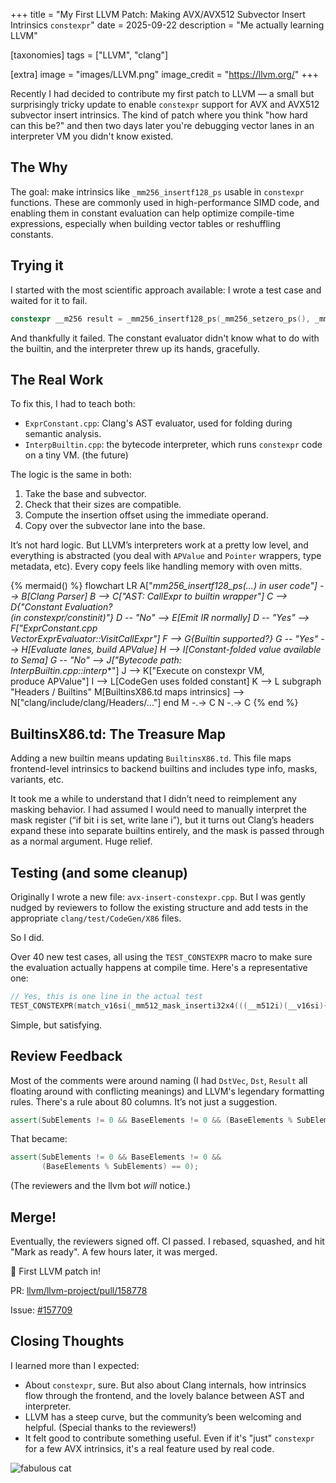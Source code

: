 +++
title = "My First LLVM Patch: Making AVX/AVX512 Subvector Insert Intrinsics `constexpr`"
date = 2025-09-22
description = "Me actually learning LLVM"

[taxonomies]
tags = ["LLVM", "clang"]

[extra]
image = "images/LLVM.png"
image_credit = "https://llvm.org/"
+++

Recently I had decided to contribute my first patch to LLVM &mdash; a small but surprisingly tricky update to enable `constexpr` support for AVX and AVX512 subvector insert intrinsics. The kind of patch where you think "how hard can this be?" and then two days later you're debugging vector lanes in an interpreter VM you didn't know existed.

## The Why

The goal: make intrinsics like `_mm256_insertf128_ps` usable in `constexpr` functions. These are commonly used in high-performance SIMD code, and enabling them in constant evaluation can help optimize compile-time expressions, especially when building vector tables or reshuffling constants.

## Trying it

I started with the most scientific approach available: I wrote a test case and waited for it to fail.

```cpp
constexpr __m256 result = _mm256_insertf128_ps(_mm256_setzero_ps(), _mm_set1_ps(1.0f), 1);
```

And thankfully it failed. The constant evaluator didn't know what to do with the builtin, and the interpreter threw up its hands, gracefully.

## The Real Work

To fix this, I had to teach both:

* `ExprConstant.cpp`: Clang's AST evaluator, used for folding during semantic analysis.
* `InterpBuiltin.cpp`: the bytecode interpreter, which runs `constexpr` code on a tiny VM. (the future)

The logic is the same in both:

1. Take the base and subvector.
2. Check that their sizes are compatible.
3. Compute the insertion offset using the immediate operand.
4. Copy over the subvector lane into the base.

It’s not hard logic. But LLVM’s interpreters work at a pretty low level, and everything is abstracted (you deal with `APValue` and `Pointer` wrappers, type metadata, etc). Every copy feels like handling memory with oven mitts.

{% mermaid() %}
flowchart LR
    A["_mm256_insertf128_ps(...) in user code"] --> B[Clang Parser]
    B --> C["AST: CallExpr to builtin wrapper"]
    C --> D{"Constant Evaluation?<br/>(in constexpr/constinit)"}
    D -- "No" --> E[Emit IR normally]
    D -- "Yes" --> F["ExprConstant.cpp<br/>VectorExprEvaluator::VisitCallExpr"]
    F --> G{Builtin supported?}
    G -- "Yes" --> H[Evaluate lanes, build APValue]
    H --> I[Constant-folded value available to Sema]
    G -- "No" --> J["Bytecode path:<br/>InterpBuiltin.cpp::interp_*"]
    J --> K["Execute on constexpr VM,<br/>produce APValue"]
    I --> L[CodeGen uses folded constant]
    K --> L
    subgraph "Headers / Builtins"
      M[BuiltinsX86.td maps intrinsics] --> N["clang/include/clang/Headers/..."]
    end
    M -.-> C
    N -.-> C
{% end %}

## BuiltinsX86.td: The Treasure Map

Adding a new builtin means updating `BuiltinsX86.td`. This file maps frontend-level intrinsics to backend builtins and includes type info, masks, variants, etc.

It took me a while to understand that I didn’t need to reimplement any masking behavior. I had assumed I would need to manually interpret the mask register (“if bit i is set, write lane i”), but it turns out Clang’s headers expand these into separate builtins entirely, and the mask is passed through as a normal argument. Huge relief.

## Testing (and some cleanup)

Originally I wrote a new file: `avx-insert-constexpr.cpp`. But I was gently nudged by reviewers to follow the existing structure and add tests in the appropriate `clang/test/CodeGen/X86` files.

So I did.

Over 40 new test cases, all using the `TEST_CONSTEXPR` macro to make sure the evaluation actually happens at compile time. Here's a representative one:

```c
// Yes, this is one line in the actual test
TEST_CONSTEXPR(match_v16si(_mm512_mask_inserti32x4(((__m512i)(__v16si){2,3,4,5,6,7,8,9,10,11,12,13,14,15,16,17}), (0x00F0), ((__m512i)(__v16si){2,3,4,5,6,7,8,9,10,11,12,13,14,15,16,17}), ((__m128i)(__v4si){20,30,40,50}), 1), 2, 3, 4, 5, 20, 30, 40, 50, 10, 11, 12, 13, 14, 15, 16, 17));
```

Simple, but satisfying.

## Review Feedback

Most of the comments were around naming (I had `DstVec`, `Dst`, `Result` all floating around with conflicting meanings) and LLVM's legendary formatting rules. There's a rule about 80 columns. It’s not just a suggestion.

```cpp
assert(SubElements != 0 && BaseElements != 0 && (BaseElements % SubElements) == 0);
```

That became:

```cpp
assert(SubElements != 0 && BaseElements != 0 &&
       (BaseElements % SubElements) == 0);
```

(The reviewers and the llvm bot *will* notice.)

## Merge!

Eventually, the reviewers signed off. CI passed. I rebased, squashed, and hit "Mark as ready". A few hours later, it was merged.

🎉 First LLVM patch in!

PR: [llvm/llvm-project/pull/158778](https://github.com/llvm/llvm-project/pull/158778)

Issue: [#157709](https://github.com/llvm/llvm-project/issues/157709)

## Closing Thoughts

I learned more than I expected:

* About `constexpr`, sure. But also about Clang internals, how intrinsics flow through the frontend, and the lovely balance between AST and interpreter.
* LLVM has a steep curve, but the community’s been welcoming and helpful. (Special thanks to the reviewers!)
* It felt good to contribute something useful. Even if it's "just" `constexpr` for a few AVX intrinsics, it's a real feature used by real code.


![fabulous cat](https://media0.giphy.com/media/v1.Y2lkPTc5MGI3NjExeTg3YTY0MGZ0cnVsNDEwemg1bjM1dWV0ZGMyaWt4aWc4NjZja3c0dSZlcD12MV9pbnRlcm5hbF9naWZfYnlfaWQmY3Q9Zw/BMR4cgypuglVu/giphy.gif)
